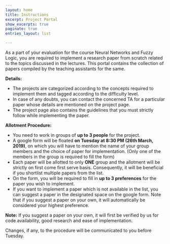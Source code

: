 ```yaml
---
layout: home
title: Instructions
excerpt: Project Portal
show_excerpts: true
paginate: true
entries_layout: list

---
```

As a part of your evaluation for the course Neural Networks and Fuzzy Logic, you are required to implement a research paper from scratch related to the topics discussed in the lectures. This portal contains the collection of papers compiled by the teaching assistants for the same.

**Details:**

* The projects are categorized according to the concepts required to implement them and tagged according to the difficulty level.
* In case of any doubts, you can contact the concerned TA for a particular paper whose details are mentioned on the project page.
* The project page also contains the guidelines that you must strictly follow while implementing the paper.

**Allotment Procedure:**

* You need to work in groups of **up to 3 people** for the project.
* A google form will be floated **on Tuesday at 8:30 PM (26th March, 2019)**, on which you will have to mention the name of your group members and the choice of paper for implementation. (Only one of the members in the group is required to fill the form)
* Each paper will be allotted to only **ONE** group and the allotment will be strictly on first come first serve basis. Consequently, it will be beneficial if you shortlist multiple papers from the list.
* On the form, you will be required to fill in **up to 3 preferences** for the paper you wish to implement.
* If you want to implement a paper which is not available in the list, you can suggest a paper in the designated space on the google form. Note that if you suggest a paper on your own, it will automatically be considered your highest preference.

**Note:** If you suggest a paper on your own, it will first be verified by us for code availability, good research and ease of implementation.

Changes, if any, to the procedure will be communicated to you before Tuesday.